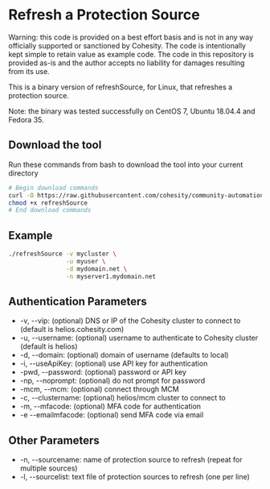 # Refresh a Protection Source

Warning: this code is provided on a best effort basis and is not in any way officially supported or sanctioned by Cohesity. The code is intentionally kept simple to retain value as example code. The code in this repository is provided as-is and the author accepts no liability for damages resulting from its use.

This is a binary version of refreshSource, for Linux, that refreshes a protection source.

Note: the binary was tested successfully on CentOS 7, Ubuntu 18.04.4 and Fedora 35.

## Download the tool

Run these commands from bash to download the tool into your current directory

```bash
# Begin download commands
curl -O https://raw.githubusercontent.com/cohesity/community-automation-samples/main/linux/refreshSource/refreshSource
chmod +x refreshSource
# End download commands
```

## Example

```bash
./refreshSource -v mycluster \
                -u myuser \
                -d mydomain.net \
                -n myserver1.mydomain.net
```

## Authentication Parameters

* -v, --vip: (optional) DNS or IP of the Cohesity cluster to connect to (default is helios.cohesity.com)
* -u, --username: (optional) username to authenticate to Cohesity cluster (default is helios)
* -d, --domain: (optional) domain of username (defaults to local)
* -i, --useApiKey: (optional) use API key for authentication
* -pwd, --password: (optional) password or API key
* -np, --noprompt: (optional) do not prompt for password
* -mcm, --mcm: (optional) connect through MCM
* -c, --clustername: (optional) helios/mcm cluster to connect to
* -m, --mfacode: (optional) MFA code for authentication
* -e --emailmfacode: (optional) send MFA code via email

## Other Parameters

* -n, --sourcename: name of protection source to refresh (repeat for multiple sources)
* -l, --sourcelist: text file of protection sources to refresh (one per line)
